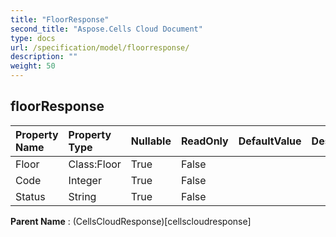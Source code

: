 ```yaml
---
title: "FloorResponse"
second_title: "Aspose.Cells Cloud Document"
type: docs
url: /specification/model/floorresponse/
description: ""
weight: 50
---
```


## **floorResponse**

 

| Property Name | Property Type | Nullable |  ReadOnly | DefaultValue | Description | 
| :- | :- | :- |:- |  :- | :- |
| Floor | Class:Floor | True |  False |  |  |  
| Code | Integer | True |  False |  |  |  
| Status | String | True |  False |  |  |  

**Parent Name** : (CellsCloudResponse)[cellscloudresponse]

